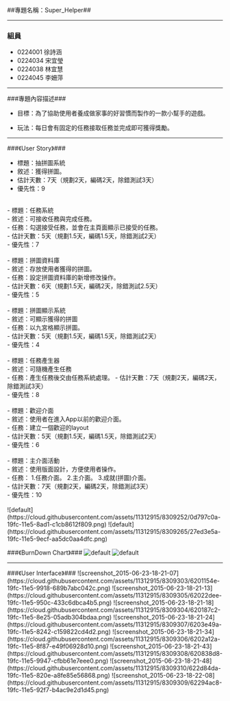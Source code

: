 ##專題名稱：Super_Helper##

----------

### 組員 ###

- 0224001 徐詩涵
- 0224034 宋宜瑩
- 0224038 林宜慧
- 0224045 李姍萍

----------
###專題內容描述###

- 目標：為了協助使用者養成做家事的好習慣而製作的一款小幫手的遊戲。

- 玩法：每日會有固定的任務接取任務並完成即可獲得獎勵。

----------
###《User Story》###

- 標題：抽拼圖系統<br>
- 敘述：獲得拼圖。<br>
- 估計天數：7天（規劃2天，編碼2天，除錯測試3天）<br>
- 優先性：9<br>
<br>
- 標題：任務系統<br>
- 敘述：可接收任務與完成任務。<br>
- 任務：勾選接受任務，並會在主頁面顯示已接受的任務。<br>
- 估計天數：5天（規劃1.5天，編碼1.5天，除錯測試2天）<br>
- 優先性：7<br>
<br>
- 標題：拼圖資料庫<br>
- 敘述：存放使用者獲得的拼圖。<br>
- 任務：設定拼圖資料庫的新增修改操作。<br>
- 估計天數：6天（規劃1.5天，編碼2天，除錯測試2.5天）<br>
- 優先性：5<br>
<br>
- 標題：拼圖顯示系統<br>
- 敘述：可顯示獲得的拼圖<br>
- 任務：以九宮格顯示拼圖。<br>
- 估計天數：5天（規劃1.5天，編碼1.5天，除錯測試2天）<br>
- 優先性：4<br>
<br>
- 標題：任務產生器<br>
- 敘述：可隨機產生任務<br>
- 任務：產生任務後交由任務系統處理。
- 估計天數：7天（規劃2天，編碼2天，除錯測試3天）<br>
- 優先性：8<br>
<br>
- 標題：歡迎介面<br>
- 敘述：使用者在進入App以前的歡迎介面。<br>
- 任務：建立一個歡迎的layout<br>
- 估計天數：5天（規劃1.5天，編碼1.5天，除錯測試2天）<br>
- 優先性：6<br>
<br>
- 標題：主介面活動<br>
- 敘述：使用版面設計，方便使用者操作。<br>
- 任務：
1.任務介面。
2.主介面。
3.成就(拼圖)介面。<br>
- 估計天數：7天（規劃2天，編碼2天，除錯測試3天）<br>
- 優先性：10<br>
<br>
![default](https://cloud.githubusercontent.com/assets/11312915/8309252/0d797c0a-19fc-11e5-8ad1-c1cb8612f809.png)
![default](https://cloud.githubusercontent.com/assets/11312915/8309265/27ed3e5a-19fc-11e5-9ecf-aa5dc0aa4dfc.png)

###《BurnDown Chart》###
![default](https://cloud.githubusercontent.com/assets/11312915/8309212/c94cb470-19fb-11e5-90d6-0e0f07723fa7.png)
![default](https://cloud.githubusercontent.com/assets/11312915/8309276/3c285e7c-19fc-11e5-89d3-67cfe3720898.png)
<hr>
###《User Interface》###
![screenshot_2015-06-23-18-21-07](https://cloud.githubusercontent.com/assets/11312915/8309303/6201154e-19fc-11e5-9918-689b7abc042c.png)
![screenshot_2015-06-23-18-21-13](https://cloud.githubusercontent.com/assets/11312915/8309305/62022dee-19fc-11e5-950c-433c6dbca4b5.png)
![screenshot_2015-06-23-18-21-18](https://cloud.githubusercontent.com/assets/11312915/8309304/620187c2-19fc-11e5-8e25-05adb304bdaa.png)
![screenshot_2015-06-23-18-21-24](https://cloud.githubusercontent.com/assets/11312915/8309307/6203e49a-19fc-11e5-8242-c159822cd4d2.png)
![screenshot_2015-06-23-18-21-34](https://cloud.githubusercontent.com/assets/11312915/8309306/6202a12a-19fc-11e5-8f87-e49f06928d10.png)
![screenshot_2015-06-23-18-21-43](https://cloud.githubusercontent.com/assets/11312915/8309308/620838d8-19fc-11e5-9947-cfbb61e7eee0.png)
![screenshot_2015-06-23-18-21-48](https://cloud.githubusercontent.com/assets/11312915/8309310/622d84da-19fc-11e5-820e-a8fe85e56868.png)
![screenshot_2015-06-23-18-22-08](https://cloud.githubusercontent.com/assets/11312915/8309309/62294ac8-19fc-11e5-92f7-b4ac9e2d1d45.png)


